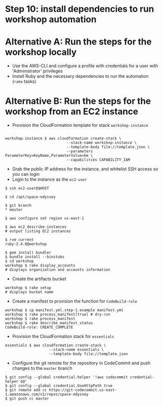 Step 10: install dependencies to run workshop automation
====

Alternative A: Run the steps for the workshop locally 
=====

- Use the AWS-CLI and configure a profile with credentials for a user with 'Administrator' privileges
- Install Ruby and the necessary dependencies to run the automation (```rake``` tasks) 
 
Alternative B: Run the steps for the workshop from an EC2 instance
=====
   
- Provision the CloudFormation template for stack ```workshop-instance```

```

workshop-instance $ aws cloudformation create-stack \
                            --stack-name workshop-instance \
                            --template-body file://template.json \
                            --parameters ParameterKey=KeyName,ParameterValue=km \
                            --capabilities CAPABILITY_IAM

```

- Grab the public IP address for the instance, and whitelist SSH access so you can login
- Login to the instance as the ```ec2-user```

```
$ ssh ec2-user@$HOST

$ cd /opt/space-odyssey

$ git branch
* master

$ aws configure set region us-east-1

$ aws ec2 describe-instances
# output listing EC2 instances 

$ rvm current
ruby-2.4.0@workshop

$ gem install bundler
$ bundle install --binstubs
$ cd workshop
workshop $ rake display_accounts
# displays organization and accounts information

```

- Create the artifacts bucket

```
workshop $ rake setup
# displays bucket name

```

- Create a manifest to provision the function for ```CodeBuild-role```

```
workshop $ cp manifest.yml.step-1.example manifest.yml
workshop $ rake process_manifest[true] # dry-run
workshop $ rake process_manifest
workshop $ rake describe_manifest_status
CodeBuild-role: CREATE_COMPLETE

```

- Provision the CloudFormation stack for ```essentials```

```
essentials $ aws cloudformation create-stack \
                    --stack-name essentials \
                    --template-body file://template.json

```

- Configure the git remote for the repository in CodeCommit and push changes to the ```master``` branch

```
$ git config --global credential.helper '!aws codecommit credential-helper $@'
$ git config --global credential.UseHttpPath true
$ git remote add cc https://git-codecommit.us-east-1.amazonaws.com/v1/repos/space-odyssey
$ git push cc master

```